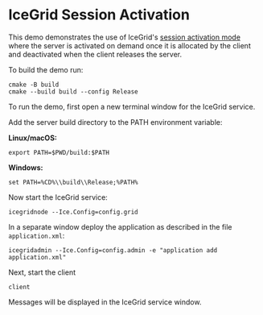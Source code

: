 # IceGrid Session Activation

This demo demonstrates the use of IceGrid's [session activation mode][1]
where the server is activated on demand once it is allocated by the client
and deactivated when the client releases the server.

To build the demo run:

```shell
cmake -B build
cmake --build build --config Release
```

To run the demo, first open a new terminal window for the IceGrid service.

Add the server build directory to the PATH environment variable:

**Linux/macOS:**

```shell
export PATH=$PWD/build:$PATH
```

**Windows:**

```shell
set PATH=%CD%\\build\\Release;%PATH%
```

Now start the IceGrid service:

```shell
icegridnode --Ice.Config=config.grid
```

In a separate window deploy the application as described in the file `application.xml`:

```shell
icegridadmin --Ice.Config=config.admin -e "application add application.xml"
```

Next, start the client

```shell
client
```

Messages will be displayed in the IceGrid service window.

[1]: https://doc.zeroc.com/ice/3.7/ice-services/icegrid/resource-allocation-using-icegrid-sessions
